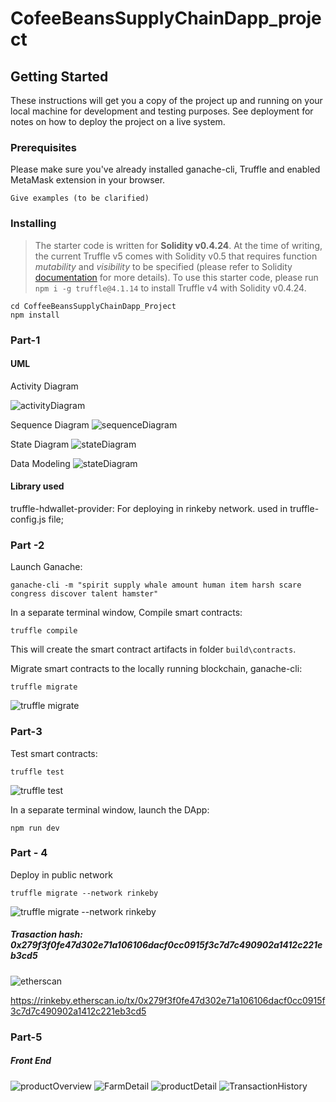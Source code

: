 # CofeeBeansSupplyChainDapp_project

## Getting Started

These instructions will get you a copy of the project up and running on your local machine for development and testing purposes. See deployment for notes on how to deploy the project on a live system.

### Prerequisites

Please make sure you've already installed ganache-cli, Truffle and enabled MetaMask extension in your browser.

```
Give examples (to be clarified)
```

### Installing

> The starter code is written for **Solidity v0.4.24**. At the time of writing, the current Truffle v5 comes with Solidity v0.5 that requires function _mutability_ and _visibility_ to be specified (please refer to Solidity [documentation](https://docs.soliditylang.org/en/v0.5.0/050-breaking-changes.html) for more details). To use this starter code, please run `npm i -g truffle@4.1.14` to install Truffle v4 with Solidity v0.4.24.

```
cd CoffeeBeansSupplyChainDapp_Project
npm install
```

### Part-1

#### UML

Activity Diagram

![activityDiagram](UML/ActivityDiagram.png)

Sequence Diagram
![sequenceDiagram](UML/SequenceDiagram.png)

State Diagram
![stateDiagram](UML/StateDiagram.png)

Data Modeling
![stateDiagram](UML/DateModeling.png)

#### Library used

truffle-hdwallet-provider: For deploying in rinkeby network. used in truffle-config.js file;

### Part -2

Launch Ganache:

```
ganache-cli -m "spirit supply whale amount human item harsh scare congress discover talent hamster"
```

In a separate terminal window, Compile smart contracts:

```
truffle compile
```

This will create the smart contract artifacts in folder `build\contracts`.

Migrate smart contracts to the locally running blockchain, ganache-cli:

```
truffle migrate
```

![truffle migrate](CoffeeBeans_Project_IMG/truffle-migrate.png)

### Part-3

Test smart contracts:

```
truffle test
```

![truffle test](CoffeeBeans_Project_IMG/testCases.png)

In a separate terminal window, launch the DApp:

```
npm run dev
```

### Part - 4

Deploy in public network

```
truffle migrate --network rinkeby
```

![truffle migrate --network rinkeby](CoffeeBeans_Project_IMG/migrate_rinkebyNetwork.png)

##### Trasaction hash: 0x279f3f0fe47d302e71a106106dacf0cc0915f3c7d7c490902a1412c221eb3cd5

![etherscan](CoffeeBeans_Project_IMG/etherscan.png)

https://rinkeby.etherscan.io/tx/0x279f3f0fe47d302e71a106106dacf0cc0915f3c7d7c490902a1412c221eb3cd5

### Part-5

##### Front End

![productOverview](CoffeeBeans_Project_IMG/frontend.png)
![FarmDetail](CoffeeBeans_Project_IMG/frontend-Farmdetail.png)
![productDetail](CoffeeBeans_Project_IMG/frontEnd_ProductDetail.png)
![TransactionHistory](CoffeeBeans_Project_IMG/transactionHistory.png)
